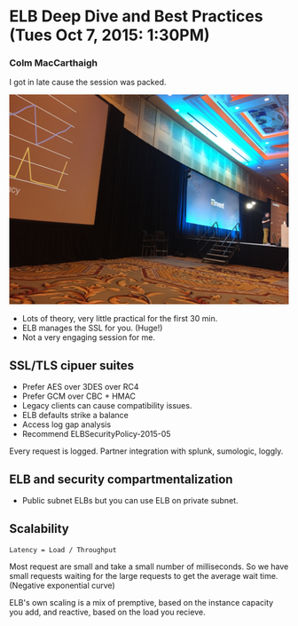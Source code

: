 # ELB Deep Dive and Best Practices (Tues Oct 7, 2015: 1:30PM)
### Colm MacCarthaigh

I got in late cause the session was packed. 


![Session 3](./images/session3.jpg)

* Lots of theory, very little practical for the first 30 min. 
* ELB manages the SSL for you. (Huge!)
* Not a very engaging session for me. 

## SSL/TLS cipuer suites
* Prefer AES over 3DES over RC4
* Prefer GCM over CBC + HMAC
* Legacy clients can cause compatibility issues.  
* ELB defaults strike a balance
* Access log gap analysis
* Recommend ELBSecurityPolicy-2015-05

Every request is logged. Partner integration with splunk, sumologic, loggly. 
## ELB and security compartmentalization

* Public subnet ELBs but you can use ELB on private subnet. 

## Scalability 
```
Latency = Load / Throughput
```
Most request are small and take a small number of milliseconds. 
So we have small requests waiting for the large requests to get the average
wait time.  (Negative exponential curve)

ELB's own scaling is a mix of premptive, based on the instance capacity you add, and reactive, based on the load you recieve. 
